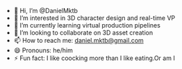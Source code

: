 - 👋 Hi, I’m @DanielMktb
- 👀 I’m interested in 3D character design and real-time VP
- 🌱 I’m currently learning virtual production pipelines     
- 💞️ I’m looking to collaborate on 3D asset creation
- 📫 How to reach me: daniel.mktb@gmail.com
- 😄 Pronouns: he/him
- ⚡ Fun fact: I like coocking more than I like eating.Or am I
  

<!---
DanielMktb/DanielMktb is a ✨ special ✨ repository because its `README.md` (this file) appears on your GitHub profile.
You can click the Preview link to take a look at your changes.
--->
